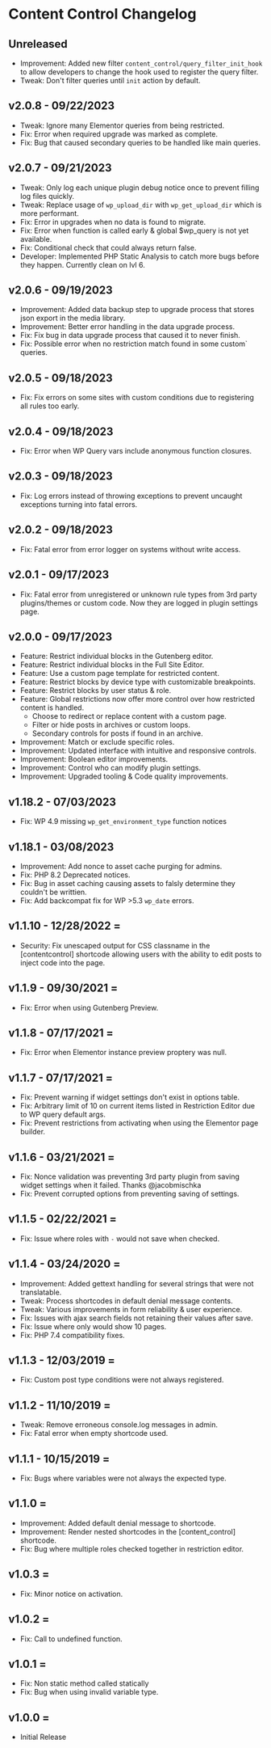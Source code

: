 # Content Control Changelog

## Unreleased

-   Improvement: Added new filter `content_control/query_filter_init_hook` to allow developers to change the hook used to register the query filter.
-   Tweak: Don't filter queries until `init` action by default.

## v2.0.8 - 09/22/2023

-   Tweak: Ignore many Elementor queries from being restricted.
-   Fix: Error when required upgrade was marked as complete.
-   Fix: Bug that caused secondary queries to be handled like main queries.

## v2.0.7 - 09/21/2023

-   Tweak: Only log each unique plugin debug notice once to prevent filling log files quickly.
-   Tweak: Replace usage of `wp_upload_dir` with `wp_get_upload_dir` which is more performant.
-   Fix: Error in upgrades when no data is found to migrate.
-   Fix: Error when function is called early & global $wp_query is not yet available.
-   Fix: Conditional check that could always return false.
-   Developer: Implemented PHP Static Analysis to catch more bugs before they happen. Currently clean on lvl 6.

## v2.0.6 - 09/19/2023

-   Improvement: Added data backup step to upgrade process that stores json export in the media library.
-   Improvement: Better error handling in the data upgrade process.
-   Fix: Fix bug in data upgrade process that caused it to never finish.
-   Fix: Possible error when no restriction match found in some custom` queries.

## v2.0.5 - 09/18/2023

-   Fix: Fix errors on some sites with custom conditions due to registering all rules too early.

## v2.0.4 - 09/18/2023

-   Fix: Error when WP Query vars include anonymous function closures.

## v2.0.3 - 09/18/2023

-   Fix: Log errors instead of throwing exceptions to prevent uncaught exceptions turning into fatal errors.

## v2.0.2 - 09/18/2023

-   Fix: Fatal error from error logger on systems without write access.

## v2.0.1 - 09/17/2023

-   Fix: Fatal error from unregistered or unknown rule types from 3rd party plugins/themes or custom code. Now they are logged in plugin settings page.

## v2.0.0 - 09/17/2023

-   Feature: Restrict individual blocks in the Gutenberg editor.
-   Feature: Restrict individual blocks in the Full Site Editor.
-   Feature: Use a custom page template for restricted content.
-   Feature: Restrict blocks by device type with customizable breakpoints.
-   Feature: Restrict blocks by user status & role.
-   Feature: Global restrictions now offer more control over how restricted content is handled.
    -   Choose to redirect or replace content with a custom page.
    -   Filter or hide posts in archives or custom loops.
    -   Secondary controls for posts if found in an archive.
-   Improvement: Match or exclude specific roles.
-   Improvement: Updated interface with intuitive and responsive controls.
-   Improvement: Boolean editor improvements.
-   Improvement: Control who can modify plugin settings.
-   Improvement: Upgraded tooling & Code quality improvements.

## v1.18.2 - 07/03/2023

-   Fix: WP 4.9 missing `wp_get_environment_type` function notices

## v1.18.1 - 03/08/2023

-   Improvement: Add nonce to asset cache purging for admins.
-   Fix: PHP 8.2 Deprecated notices.
-   Fix: Bug in asset caching causing assets to falsly determine they couldn't be writtien.
-   Fix: Add backcompat fix for WP >5.3 `wp_date` errors.

## v1.1.10 - 12/28/2022 =

-   Security: Fix unescaped output for CSS classname in the [contentcontrol] shortcode allowing users with the ability to edit posts to inject code into the page.

## v1.1.9 - 09/30/2021 =

-   Fix: Error when using Gutenberg Preview.

## v1.1.8 - 07/17/2021 =

-   Fix: Error when Elementor instance preview proptery was null.

## v1.1.7 - 07/17/2021 =

-   Fix: Prevent warning if widget settings don't exist in options table.
-   Fix: Arbitrary limit of 10 on current items listed in Restriction Editor due to WP query default args.
-   Fix: Prevent restrictions from activating when using the Elementor page builder.

## v1.1.6 - 03/21/2021 =

-   Fix: Nonce validation was preventing 3rd party plugin from saving widget settings when it failed. Thanks @jacobmischka
-   Fix: Prevent corrupted options from preventing saving of settings.

## v1.1.5 - 02/22/2021 =

-   Fix: Issue where roles with `-` would not save when checked.

## v1.1.4 - 03/24/2020 =

-   Improvement: Added gettext handling for several strings that were not translatable.
-   Tweak: Process shortcodes in default denial message contents.
-   Tweak: Various improvements in form reliability & user experience.
-   Fix: Issues with ajax search fields not retaining their values after save.
-   Fix: Issue where only would show 10 pages.
-   Fix: PHP 7.4 compatibility fixes.

## v1.1.3 - 12/03/2019 =

-   Fix: Custom post type conditions were not always registered.

## v1.1.2 - 11/10/2019 =

-   Tweak: Remove erroneous console.log messages in admin.
-   Fix: Fatal error when empty shortcode used.

## v1.1.1 - 10/15/2019 =

-   Fix: Bugs where variables were not always the expected type.

## v1.1.0 =

-   Improvement: Added default denial message to shortcode.
-   Improvement: Render nested shortcodes in the [content_control] shortcode.
-   Fix: Bug where multiple roles checked together in restriction editor.

## v1.0.3 =

-   Fix: Minor notice on activation.

## v1.0.2 =

-   Fix: Call to undefined function.

## v1.0.1 =

-   Fix: Non static method called statically
-   Fix: Bug when using invalid variable type.

## v1.0.0 =

-   Initial Release
